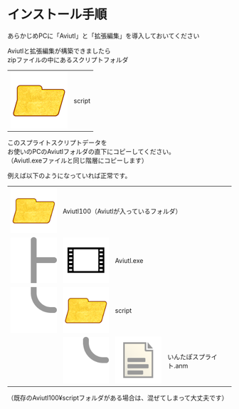 # インストール手順

あらかじめPCに「Aviutl」と「拡張編集」を導入しておいてください

Aviutlと拡張編集が構築できましたら  
zipファイルの中にあるスクリプトフォルダ

<table class="file-tree">
  <tbody>
    <tr>
      <td class="file-tree-icon-cell"><img src="img/icon_folder.png"></td>
      <td>script</td>
    </tr>
  </tbody>
</table>

このスプライトスクリプトデータを  
お使いのPCのAviutlフォルダの直下にコピーしてください。  
（Aviutl.exeファイルと同じ階層にコピーします）

例えば以下のようになっていれば正常です。

<table class="file-tree">
  <tbody>
    <tr>
      <td class="file-tree-icon-cell"><img src="img/icon_folder.png"></td>
      <td colspan="3">Aviutl100（Aviutlが入っているフォルダ）</td>
    </tr>
    <tr>
      <td class="file-tree-line-cell"><img src="img/icon_treeline_t_rre.png"></td>
      <td class="file-tree-icon-cell"><img src="img/icon_aviutl.png"></td>
      <td colspan="2">Aviutl.exe</td>
    </tr>
    <tr>
      <td class="file-tree-line-cell"><img src="img/icon_treeline_corner_er.png"></td>
      <td class="file-tree-icon-cell"><img src="img/icon_folder.png"></td>
      <td colspan="2">script</td>
    </tr>
    <tr>
      <td></td>
      <td class="file-tree-line-cell"><img src="img/icon_treeline_corner_rr.png"></td>
      <td class="file-tree-icon-cell"><img src="img/icon_paper.png"></td>
      <td>いんたぽスプライト.anm</td>
    </tr>
  </tbody>
</table>

（既存のAviutl100&yen;scriptフォルダがある場合は、混ぜてしまって大丈夫です）
